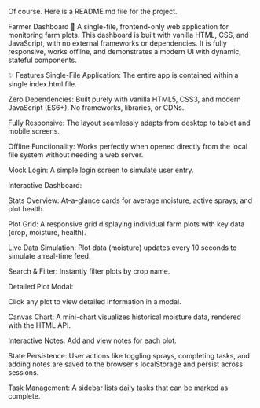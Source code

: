 Of course. Here is a README.md file for the project.

Farmer Dashboard 🚜
A single-file, frontend-only web application for monitoring farm plots. This dashboard is built with vanilla HTML, CSS, and JavaScript, with no external frameworks or dependencies. It is fully responsive, works offline, and demonstrates a modern UI with dynamic, stateful components.

✨ Features
Single-File Application: The entire app is contained within a single index.html file.

Zero Dependencies: Built purely with vanilla HTML5, CSS3, and modern JavaScript (ES6+). No frameworks, libraries, or CDNs.

Fully Responsive: The layout seamlessly adapts from desktop to tablet and mobile screens.

Offline Functionality: Works perfectly when opened directly from the local file system without needing a web server.

Mock Login: A simple login screen to simulate user entry.

Interactive Dashboard:

Stats Overview: At-a-glance cards for average moisture, active sprays, and plot health.

Plot Grid: A responsive grid displaying individual farm plots with key data (crop, moisture, health).

Live Data Simulation: Plot data (moisture) updates every 10 seconds to simulate a real-time feed.

Search & Filter: Instantly filter plots by crop name.

Detailed Plot Modal:

Click any plot to view detailed information in a modal.

Canvas Chart: A mini-chart visualizes historical moisture data, rendered with the HTML <canvas> API.

Interactive Notes: Add and view notes for each plot.

State Persistence: User actions like toggling sprays, completing tasks, and adding notes are saved to the browser's localStorage and persist across sessions.

Task Management: A sidebar lists daily tasks that can be marked as complete.
